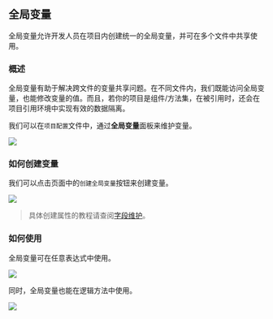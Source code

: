 ## 全局变量

全局变量允许开发人员在项目内创建统一的全局变量，并可在多个文件中共享使用。

### 概述

全局变量有助于解决跨文件的变量共享问题。在不同文件内，我们既能访问全局变量，也能修改变量的值。而且，若你的项目是组件/方法集，在被引用时，还会在项目引用环境中实现有效的数据隔离。

我们可以在`项目配置`文件中，通过**全局变量**面板来维护变量。

![](/workbench/globalData.png)

### 如何创建变量

我们可以点击页面中的`创建全局变量`按钮来创建变量。

![](/workbench/globalData1.png)

> 具体创建属性的教程请查阅[字段维护](/workbench/property)。

### 如何使用

全局变量可在任意表达式中使用。

![](/workbench/globalData2.png)

同时，全局变量也能在逻辑方法中使用。

![](/workbench/globalData3.png)
